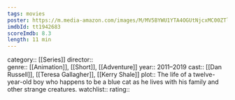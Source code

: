```yaml
---
tags: movies
poster: https://m.media-amazon.com/images/M/MV5BYWU1YTA4OGUtNjcxMC00ZTllLTgxYWUtY2U5NmViZTU0MmNjXkEyXkFqcGdeQXVyMTM0NTUzNDIy._V1_SX300.jpg
imdbId: tt1942683
scoreImdb: 8.3
length: 11 min
---
```


category:: [[Series]]
director::  
genre:: [[Animation]], [[Short]], [[Adventure]]
year:: 2011–2019
cast:: [[Dan Russell]], [[Teresa Gallagher]], [[Kerry Shale]]
plot:: The life of a twelve-year-old boy who happens to be a blue cat as he lives with his family and other strange creatures.
watchlist::
rating::
